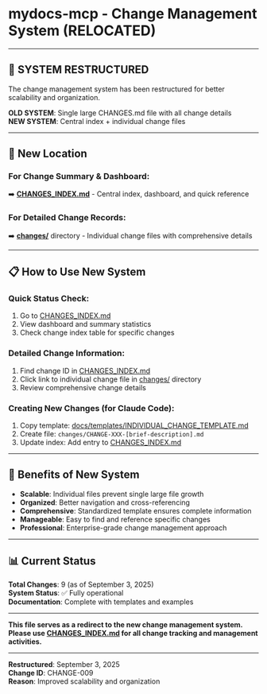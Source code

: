 # mydocs-mcp - Change Management System (RELOCATED)

---

## 🔄 **SYSTEM RESTRUCTURED**

The change management system has been restructured for better scalability and organization.

**OLD SYSTEM**: Single large CHANGES.md file with all change details  
**NEW SYSTEM**: Central index + individual change files

---

## 📍 **New Location**

### **For Change Summary & Dashboard**:
➡️ **[CHANGES_INDEX.md](CHANGES_INDEX.md)** - Central index, dashboard, and quick reference

### **For Detailed Change Records**:
➡️ **[changes/](changes/)** directory - Individual change files with comprehensive details

---

## 📋 **How to Use New System**

### **Quick Status Check**:
1. Go to [CHANGES_INDEX.md](CHANGES_INDEX.md)
2. View dashboard and summary statistics
3. Check change index table for specific changes

### **Detailed Change Information**:
1. Find change ID in [CHANGES_INDEX.md](CHANGES_INDEX.md)
2. Click link to individual change file in [changes/](changes/) directory
3. Review comprehensive change details

### **Creating New Changes** (for Claude Code):
1. Copy template: [docs/templates/INDIVIDUAL_CHANGE_TEMPLATE.md](../templates/INDIVIDUAL_CHANGE_TEMPLATE.md)
2. Create file: `changes/CHANGE-XXX-[brief-description].md`
3. Update index: Add entry to [CHANGES_INDEX.md](CHANGES_INDEX.md)

---

## 🎯 **Benefits of New System**

- **Scalable**: Individual files prevent single large file growth
- **Organized**: Better navigation and cross-referencing
- **Comprehensive**: Standardized template ensures complete information
- **Manageable**: Easy to find and reference specific changes
- **Professional**: Enterprise-grade change management approach

---

## 📊 **Current Status**

**Total Changes**: 9 (as of September 3, 2025)  
**System Status**: ✅ Fully operational  
**Documentation**: Complete with templates and examples  

---

**This file serves as a redirect to the new change management system. Please use [CHANGES_INDEX.md](CHANGES_INDEX.md) for all change tracking and management activities.**

---

**Restructured**: September 3, 2025  
**Change ID**: CHANGE-009  
**Reason**: Improved scalability and organization  